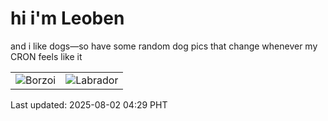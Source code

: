 # hi i'm Leoben

and i like dogs—so have some random dog pics that change whenever my CRON feels like it

|  |  |
|--------|----------|
| ![Borzoi](https://random-dog-vercel.vercel.app/api/random-borzoi?v=1754080193) | ![Labrador](https://random-dog-vercel.vercel.app/api/random-labrador?v=1754080193) |

Last updated: 2025-08-02 04:29 PHT
